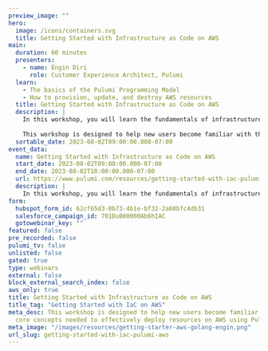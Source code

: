 ```yaml
---
preview_image: ""
hero:
  image: /icons/containers.svg
  title: Getting Started with Infrastructure as Code on AWS
main:
  duration: 60 minutes
  presenters:
    - name: Engin Diri
      role: Customer Experience Architect, Pulumi
  learn:
    - The basics of the Pulumi Programming Model
    - How to provision, update, and destroy AWS resources
  title: Getting Started with Infrastructure as Code on AWS
  description: |
    In this workshop, you will learn the fundamentals of infrastructure as code through guided exercises. You will be introduced to Pulumi, an infrastructure-as-code platform, where you can use familiar programming languages to provision modern cloud infrastructure.
    
    This workshop is designed to help new users become familiar with the core concepts needed to effectively deploy resources on AWS. We will guide you through the Pulumi platform with diagrams and a series of labs to help accelerate your cloud projects.
  sortable_date: 2023-08-02T09:00:00.000-07:00
event_data:
  name: Getting Started with Infrastructure as Code on AWS
  start_date: 2023-08-02T09:00:00.000-07:00
  end_date: 2023-08-02T10:00:00.000-07:00
  url: https://www.pulumi.com/resources/getting-started-with-iac-pulumi-aws
  description: |
    In this workshop, you will learn the fundamentals of infrastructure as code through guided exercises. You will be introduced to Pulumi, an infrastructure-as-code platform, where you can use familiar programming languages to provision modern cloud infrastructure. This workshop is designed to help new users become familiar with the core concepts needed to effectively deploy resources on AWS. We will guide you through the Pulumi platform with diagrams and a series of labs to help accelerate your cloud projects.
form:
  hubspot_form_id: 62cf65d3-0b73-4b1e-bf32-2a60bfc4db31
  salesforce_campaign_id: 701Du000000Ab6hIAC
  gotowebinar_key: ""
featured: false
pre_recorded: false
pulumi_tv: false
unlisted: false
gated: true
type: webinars
external: false
block_external_search_index: false
aws_only: true
title: Getting Started with Infrastructure as Code on AWS
title_tag: "Getting Started with IaC on AWS"
meta_desc: This workshop is designed to help new users become familiar with the
  core concepts needed to effectively deploy resources on AWS using Pulumi.
meta_image: "/images/resources/getting-starter-aws-golang-engin.png"
url_slug: getting-started-with-iac-pulumi-aws
---
```

